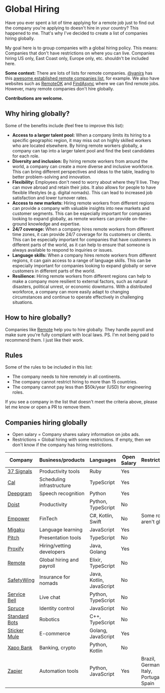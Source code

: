 # Global Hiring

Have you ever spent a lot of time applying for a remote job just to find out the company you're applying to doesn't hire in your country?
This happened to me. That's why I've decided to create a list of companies hiring globally.

My goal here is to group companies with a global hiring policy. This means: Companies that don't have restrictions on where you can live.
Companies hiring US only, East Coast only, Europe only, etc. shouldn't be included here.

**Some context:** There are lots of lists for remote companies. [@yanirs](https://github.com/yanirs) has this [awesome established remote companies list](https://github.com/yanirs/established-remote), for example. We also have websites such as [RemoteOK](https://remoteok.com/) and [FindAsync](https://www.findasync.com/) where we can find remote jobs. However, many remote companies don't hire globally.

**Contributions are welcome.**

## Why hiring globally?

Some of the benefits include (feel free to improve this list):

- **Access to a larger talent pool:** When a company limits its hiring to a specific geographic region, it may miss out on highly skilled workers who are located elsewhere. By hiring remote workers globally, a company can tap into a larger talent pool and find the best candidates for each role.
- **Diversity and inclusion:** By hiring remote workers from around the world, a company can create a more diverse and inclusive workforce. This can bring different perspectives and ideas to the table, leading to better problem-solving and innovation.
- **Flexibility:** Employees don't need to worry about where they'll live. They can move abroad and retain their jobs. It also allows for people to have flexible lifestyles (e.g. digital nomads). This can lead to increased job satisfaction and lower turnover rates.
- **Access to new markets:** Hiring remote workers from different regions can provide a company with valuable insights into new markets and customer segments. This can be especially important for companies looking to expand globally, as remote workers can provide on-the-ground knowledge and expertise.
- **24/7 coverage:** When a company hires remote workers from different time zones, it can provide 24/7 coverage for its customers or clients. This can be especially important for companies that have customers in different parts of the world, as it can help to ensure that someone is always available to respond to inquiries or issues.
- **Language skills:** When a company hires remote workers from different regions, it can gain access to a range of language skills. This can be especially important for companies looking to expand globally or serve customers in different parts of the world.
- **Resilience:** Hiring remote workers from different regions can help to make a company more resilient to external factors, such as natural disasters, political unrest, or economic downturns. With a distributed workforce, a company can more easily adapt to changing circumstances and continue to operate effectively in challenging situations.

## How to hire globally?

Companies like [Remote](https://remote.com/) help you to hire globally. They handle payroll and make sure you're fully compliant with local laws.
PS. I'm not being paid to recommend them. I just like their work.

## Rules

Some of the rules to be included in this list:

- The company needs to hire remotely in all continents.
- The company cannot restrict hiring to more than 15 countries.
- The company cannot pay less than $50k/year (USD) for engineering roles.

If you see a company in the list that doesn't meet the criteria above, please let me know or open a PR to remove them.

## Companies hiring globally

- Open salary = Company shares salary information on jobs ads.
- Restrictions = Global hiring with some restrictions. If empty, then we don't know if the company has hiring restrictions.

| Company                                      | Business/products         | Languages                | Open Salary | Restrictions                            |
| -------------------------------------------- | ------------------------- | ------------------------ | ----------- | --------------------------------------- |
| [37 Signals](https://37signals.com/)         | Productivity tools        | Ruby                     | Yes         |                                         |
| [Cal](https://cal.com)                       | Scheduling infrastructure | TypeScript               | Yes         |                                         |
| [Deepgram](https://deepgram.com/)            | Speech recognition        | Python                   | Yes         |                                         |
| [Doist](https://doist.com/)                  | Productivity              | Python, TypeScript       | No          |                                         |
| [Empower](https://empower.me/)               | FinTech                   | C#, Kotlin, Swift        | No          | Some roles aren't global                |
| [Migaku](https://www.migaku.io/)             | Language learning         | JavaScript               | Yes         |                                         |
| [Pitch](https://pitch.com/)                  | Presentation tools        | TypeScript               | No          |                                         |
| [Proxify](https://proxify.io/)               | Hiring/vetting developers | Java, Golang             | Yes         |                                         |
| [Remote](https://remote.com/)                | Global hiring and payroll | Elixir, TypeScript       | No          |                                         |
| [SafetyWing](https://safetywing.com/)        | Insurance for nomads      | Java, Kotlin, JavaScript | No          |                                         |
| [Service Bell](https://www.servicebell.com/) | Live chat                 | Python, TypeScript       | No          |                                         |
| [Spruce](https://www.spruceid.com/)          | Identity control          | JavaScript               | No          |                                         |
| [Standard Bots](https://standardbots.com/)   | Robotics                  | C++, TypeScript          | No          |                                         |
| [Sticker Mule](https://www.stickermule.com/) | E-commerce                | Golang, JavaScript       | Yes         |                                         |
| [Xapo Bank](https://www.xapo.com/)           | Banking, crypto           | Python, Kotlin           | No          |                                         |
| [Zapier](https://zapier.com/)                | Automation tools          | Python, JavaScript       | Yes         | Brazil, Germany, Italy, Portugal, Spain |
